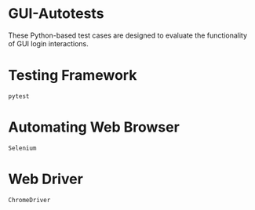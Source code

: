 # GUI-Autotests
These Python-based test cases are designed to evaluate the functionality of GUI login interactions.

# Testing Framework
`pytest`

# Automating Web Browser
`Selenium`

# Web Driver
`ChromeDriver`
